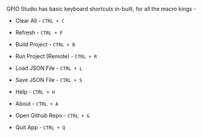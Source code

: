 GPIO Studio has basic keyboard shortcuts in-built, for all the macro kings -

 - Clear All - `CTRL + C`

 - Refresh - `CTRL + F`

 - Build Project - `CTRL + B`

 - Run Project (Remote) - `CTRL + R`

 - Load JSON File - `CTRL + L`

 - Save JSON File - `CTRL + S`

 - Help - `CTRL + H`

 - About - `CTRL + A`
 
 - Open Github Repo - `CTRL + G`

 - Quit App - `CTRL + Q`